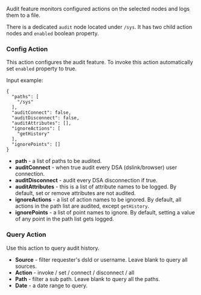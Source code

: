 Audit feature monitors configured actions on the selected nodes and logs them to a file.

There is a dedicated `audit` node located under `/sys`.
It has two child action nodes and `enabled` boolean property.

### Config Action
This action configures the audit feature. To invoke this action automatically set `enabled` property to true.

Input example:
```
{
  "paths": [
    "/sys"
  ],
  "auditConnect": false,
  "auditDisconnect": false,
  "auditAttributes": [],
  "ignoreActions": [
    "getHistory"
  ],
  "ignorePoints": []
}
```

* **path** - a list of paths to be audited.
* **auditConnect** - when true audit every DSA (dslink/browser) user connection.
* **auditDisconnect** - audit every DSA disconnection if true.
* **auditAttributes** - this is a list of attribute names to be logged. By default, set or remove attributes are not audited.
* **ignoreActions** - a list of action names to be ignored. By default, all actions in the path list are audited, except `getHistory`.
* **ignorePoints** - a list of point names to ignore. By default, setting a value of any point in the path list gets logged.

### Query Action
Use this action to query audit history.

* **Source** - filter requester's dsId or username. Leave blank to query all sources.
* **Action** - invoke /  set / connect / disconnect / all
* **Path** - filter a sub path. Leave blank to query all the paths.
* **Date** - a date range to query.
